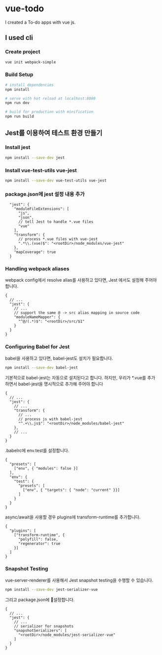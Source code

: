# vue-todo
I created a To-do apps with vue js.

## I used cli

### Create project

``` bash
vue init webpack-simple
```

### Build Setup

``` bash
# install dependencies
npm install

# serve with hot reload at localhost:8080
npm run dev

# build for production with minification
npm run build
```

## Jest를 이용하여 테스트 환경 만들기

### Install jest

``` bash
npm install --save-dev jest
```

### Install vue-test-utils vue-jest
``` bash
npm install --save-dev vue-test-utils vue-jest
```

### package.json에 jest 설정 내용 추가
```
  "jest": {
    "moduleFileExtensions": [
      "js",
      "json",
      // tell Jest to handle *.vue files
      "vue"
    ],
    "transform": {
      // process *.vue files with vue-jest
      ".*\\.(vue)$": "<rootDir>/node_modules/vue-jest"
    },
    "mapCoverage": true
  }
```

### Handling webpack aliases

webpack config에서 resolve alias를 사용하고 있다면, Jest 에서도 설정해 주어야 합니다.

```
{
  // ...
  "jest": {
    // ...
    // support the same @ -> src alias mapping in source code
    "moduleNameMapper": {
      "^@/(.*)$": "<rootDir>/src/$1"
    }
  }
}
```

### Configuring Babel for Jest

babel을 사용하고 있다면, babel-jest도 설치가 필요합니다.

``` bash
npm install --save-dev babel-jest
```

기본적으로 babel-jest는 자동으로 설치된다고 합니다. 하지만, 우리가 *.vue를 추가 하면서 babel-jest을 명시적으로 추가해 주어야 합니다

```
{
  // ...
  "jest": {
    // ...
    "transform": {
      // ...
      // process js with babel-jest
      "^.+\\.js$": "<rootDir>/node_modules/babel-jest"
    },
    // ...
  }
}
```

.babelrc에 env.test를 설정합니다.

```
{
  "presets": [
    ["env", { "modules": false }]
  ],
  "env": {
    "test": {
      "presets": [
        ["env", { "targets": { "node": "current" }}]
      ]
    }
  }
}
```

async/await을 사용할 경우 plugins에 transform-runtime를 추가합니다.

```
{
  "plugins": [
    ["transform-runtime", {
      "polyfill": false,
      "regenerator": true
    }]
  ]
}
```

### Snapshot Testing

vue-server-renderer를 사용해서 Jest snapshot testing을 수행할 수 있습니다.

``` bash
npm install --save-dev jest-serializer-vue
```

그리고 package.json에 설정합니다.

```
{
  // ...
  "jest": {
    // ...
    // serializer for snapshots
    "snapshotSerializers": [
      "<rootDir>/node_modules/jest-serializer-vue"
    ]
  }
}
```
